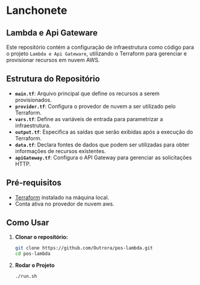 # Lanchonete
## Lambda e Api Gateware

Este repositório contém a configuração de infraestrutura como código para o projeto `Lambda e Api Gateware`, utilizando o Terraform para gerenciar e provisionar recursos em nuvem AWS.

## Estrutura do Repositório

- **`main.tf`**: Arquivo principal que define os recursos a serem provisionados.
- **`provider.tf`**: Configura o provedor de nuvem a ser utilizado pelo Terraform.
- **`vars.tf`**: Define as variáveis de entrada para parametrizar a infraestrutura.
- **`output.tf`**: Especifica as saídas que serão exibidas após a execução do Terraform.
- **`data.tf`**: Declara fontes de dados que podem ser utilizadas para obter informações de recursos existentes.
- **`apiGateway.tf`**: Configura o API Gateway para gerenciar as solicitações HTTP.


## Pré-requisitos

- [Terraform](https://www.terraform.io/downloads.html) instalado na máquina local.
- Conta ativa no provedor de nuvem aws.

## Como Usar

1. **Clonar o repositório:**

   ```bash
   git clone https://github.com/Outrora/pos-lambda.git
   cd pos-lambda 
    ```

2. **Rodar o Projeto**
    ```bash
    ./run.sh